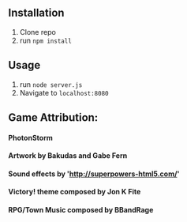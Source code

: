 ## Installation

1. Clone repo
2. run `npm install`

## Usage

1. run `node server.js`
2. Navigate to `localhost:8080`

## Game Attribution:

#### PhotonStorm
#### Artwork by Bakudas and Gabe Fern
#### Sound effects by 'http://superpowers-html5.com/'
#### Victory! theme composed by Jon K Fite
#### RPG/Town Music composed by BBandRage
